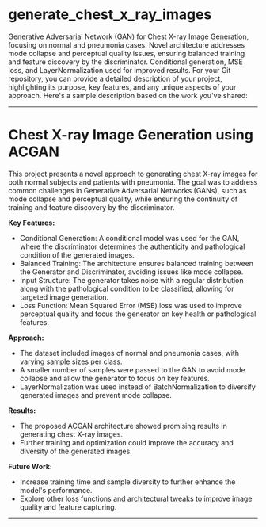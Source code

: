 # generate_chest_x_ray_images
Generative Adversarial Network (GAN) for Chest X-ray Image Generation, focusing on normal and pneumonia cases. Novel architecture addresses mode collapse and perceptual quality issues, ensuring balanced training and feature discovery by the discriminator. Conditional generation, MSE loss, and LayerNormalization used for improved results. 
For your Git repository, you can provide a detailed description of your project, highlighting its purpose, key features, and any unique aspects of your approach. Here's a sample description based on the work you've shared:

---

# Chest X-ray Image Generation using ACGAN

This project presents a novel approach to generating chest X-ray images for both normal subjects and patients with pneumonia. The goal was to address common challenges in Generative Adversarial Networks (GANs), such as mode collapse and perceptual quality, while ensuring the continuity of training and feature discovery by the discriminator.

**Key Features:**
- Conditional Generation: A conditional model was used for the GAN, where the discriminator determines the authenticity and pathological condition of the generated images.
- Balanced Training: The architecture ensures balanced training between the Generator and Discriminator, avoiding issues like mode collapse.
- Input Structure: The generator takes noise with a regular distribution along with the pathological condition to be classified, allowing for targeted image generation.
- Loss Function: Mean Squared Error (MSE) loss was used to improve perceptual quality and focus the generator on key health or pathological features.

**Approach:**
- The dataset included images of normal and pneumonia cases, with varying sample sizes per class.
- A smaller number of samples were passed to the GAN to avoid mode collapse and allow the generator to focus on key features.
- LayerNormalization was used instead of BatchNormalization to diversify generated images and prevent mode collapse.

**Results:**
- The proposed ACGAN architecture showed promising results in generating chest X-ray images.
- Further training and optimization could improve the accuracy and diversity of the generated images.

**Future Work:**
- Increase training time and sample diversity to further enhance the model's performance.
- Explore other loss functions and architectural tweaks to improve image quality and feature capturing.

---
